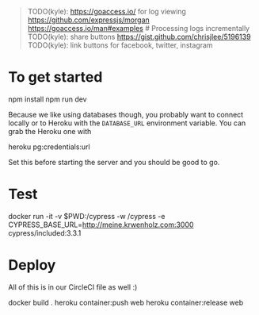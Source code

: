 >  TODO(kyle): https://goaccess.io/ for log viewing
>  https://github.com/expressjs/morgan
>  https://goaccess.io/man#examples # Processing logs incrementally
>  TODO(kyle): share buttons
>    https://gist.github.com/chrisjlee/5196139
>  TODO(kyle): link buttons for facebook, twitter, instagram

# To get started

  npm install
  npm run dev

Because we like using databases though, you probably want to connect locally or to Heroku
with the `DATABASE_URL` environment variable. You can grab the Heroku one with

  heroku pg:credentials:url

Set this before starting the server and you should be good to go.

# Test

  docker run -it -v $PWD:/cypress -w /cypress -e CYPRESS_BASE_URL=http://meine.krwenholz.com:3000 cypress/included:3.3.1


# Deploy
All of this is in our CircleCI file as well :)

  docker build .
  heroku container:push web
  heroku container:release web
